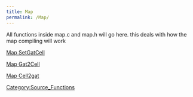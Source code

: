 ```yaml
---
title: Map
permalink: /Map/
---
```


All functions inside map.c and map.h will go here. this deals with how the map compiling will work

[Map SetGatCell](Map_SetGatCell)

[Map Gat2Cell](Map_Gat2Cell)

[Map Cell2gat](Map_Cell2gat)

[Category:Source_Functions](Category:Source_Functions)